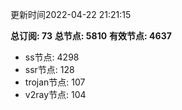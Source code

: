 更新时间2022-04-22 21:21:15

**总订阅: 73**
**总节点: 5810**
**有效节点: 4637**
- ss节点: 4298
- ssr节点: 128
- trojan节点: 107
- v2ray节点: 104
